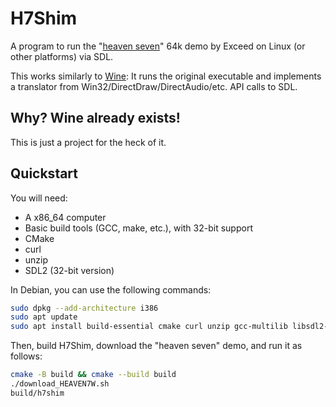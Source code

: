 H7Shim
======
A program to run the "[heaven seven](https://www.pouet.net/prod.php?which=5)" 64k demo by Exceed on Linux (or other platforms) via SDL.

This works similarly to [Wine](https://www.winehq.org/): It runs the original executable and implements a translator from Win32/DirectDraw/DirectAudio/etc. API calls to SDL.

Why? Wine already exists!
-------------------------
This is just a project for the heck of it.

Quickstart
----------
You will need:
* A x86_64 computer
* Basic build tools (GCC, make, etc.), with 32-bit support
* CMake
* curl
* unzip
* SDL2 (32-bit version)

In Debian, you can use the following commands:
```sh
sudo dpkg --add-architecture i386
sudo apt update
sudo apt install build-essential cmake curl unzip gcc-multilib libsdl2-dev:i386
```

Then, build H7Shim, download the "heaven seven" demo, and run it as follows:
```sh
cmake -B build && cmake --build build
./download_HEAVEN7W.sh
build/h7shim
```
